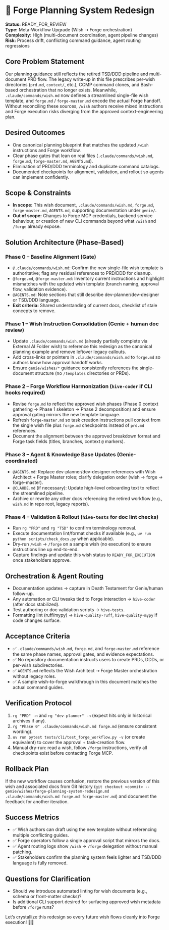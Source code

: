 # 🧞 Forge Planning System Redesign

**Status:** READY_FOR_REVIEW  
**Type:** Meta-Workflow Upgrade (Wish ⇢ Forge orchestration)  
**Complexity:** High (multi-document coordination, agent pipeline changes)  
**Risk:** Process drift, conflicting command guidance, agent routing regressions

## Core Problem Statement
Our planning guidance still reflects the retired TSD/DDD pipeline and multi-document PRD flow. The legacy write-up in this file prescribes per-wish directories (`prd.md`, `context/`, etc.), CCMP command clones, and Bash-based orchestration that no longer exists. Meanwhile, `.claude/commands/wish.md` now defines a streamlined single-file wish template, and `forge.md` / `forge-master.md` encode the actual Forge handoff. Without reconciling these sources, `/wish` authors receive mixed instructions and Forge execution risks diverging from the approved context-engineering plan.

## Desired Outcomes
- One canonical planning blueprint that matches the updated `/wish` instructions and Forge workflow.
- Clear phase gates that lean on real files (`.claude/commands/wish.md`, `forge.md`, `forge-master.md`, `AGENTS.md`).
- Elimination of PRD/DDD terminology and duplicate command catalogs.
- Documented checkpoints for alignment, validation, and rollout so agents can implement confidently.

## Scope & Constraints
- **In scope:** This wish document, `.claude/commands/wish.md`, `forge.md`, `forge-master.md`, `AGENTS.md`, supporting documentation under `genie/`.  
- **Out of scope:** Changes to Forge MCP credentials, backend service behaviour, or creation of new CLI commands beyond what `/wish` and `/forge` already expose.

## Solution Architecture (Phase-Based)

### Phase 0 – Baseline Alignment **(Gate)**
- `@.claude/commands/wish.md`: Confirm the new single-file wish template is authoritative; flag any residual references to PRD/DDD for cleanup.
- `@forge.md`, `@forge-master.md`: Inventory current instructions and highlight mismatches with the updated wish template (branch naming, approval flow, validation evidence).
- `@AGENTS.md`: Note sections that still describe dev-planner/dev-designer or TSD/DDD language.
- **Exit criteria:** Shared understanding of current docs, checklist of stale concepts to remove.

### Phase 1 – Wish Instruction Consolidation (Genie + human doc review)
- Update `.claude/commands/wish.md` (already partially complete via External AI Folder wish) to reference this redesign as the canonical planning example and remove leftover legacy callouts.
- Add cross-links or pointers in `.claude/commands/wish.md` to `forge.md` so authors know how approval handoff works.
- Ensure `genie/wishes/*` guidance consistently references the single-document structure (no `/templates` directories or PRDs).

### Phase 2 – Forge Workflow Harmonization (`hive-coder` if CLI hooks required)
- Revise `forge.md` to reflect the approved wish phases (Phase 0 context gathering → Phase 1 skeleton → Phase 2 decomposition) and ensure approval gating mirrors the new template language.
- Refresh `forge-master.md` so task creation instructions pull context from the single wish file plus `forge.md` checkpoints instead of `prd.md` references.
- Document the alignment between the approved breakdown format and Forge task fields (titles, branches, context `@` markers).

### Phase 3 – Agent & Knowledge Base Updates (Genie-coordinated)
- `@AGENTS.md`: Replace dev-planner/dev-designer references with Wish Architect + Forge Master roles; clarify delegation order (wish → forge → forge-master).
- `@CLAUDE.md` (if necessary): Update high-level onboarding text to reflect the streamlined pipeline.
- Archive or rewrite any other docs referencing the retired workflow (e.g., `wish.md` in repo root, legacy reports).

### Phase 4 – Validation & Rollout (`hive-tests` for doc lint checks)
- Run `rg "PRD"` and `rg "TSD"` to confirm terminology removal.
- Execute documentation lint/format checks if available (e.g., `uv run python scripts/check_docs.py` when applicable).
- Dry-run `/wish` → `/forge` on a sample wish (no execution) to ensure instructions line up end-to-end.
- Capture findings and update this wish status to `READY_FOR_EXECUTION` once stakeholders approve.

## Orchestration & Agent Routing
- Documentation updates → capture in Death Testament for Genie/human follow-up.
- Any automation or CLI tweaks tied to Forge interaction → `hive-coder` (after docs stabilized).
- Test authoring or doc validation scripts → `hive-tests`.
- Formatting lint (ruff/mypy) → `hive-quality-ruff`, `hive-quality-mypy` if code changes surface.

## Acceptance Criteria
- ✅ `.claude/commands/wish.md`, `forge.md`, and `forge-master.md` reference the same phase names, approval gates, and evidence expectations.
- ✅ No repository documentation instructs users to create PRDs, DDDs, or per-wish subdirectories.
- ✅ `AGENTS.md` reflects the Wish Architect ⇢ Forge Master orchestration without legacy roles.
- ✅ A sample wish-to-forge walkthrough in this document matches the actual command guides.

## Verification Protocol
1. `rg "PRD" -n` and `rg "dev-planner" -n` (expect hits only in historical archives if any).  
2. `rg "Phase 0" .claude/commands/wish.md forge.md` (ensure consistent wording).  
3. `uv run pytest tests/cli/test_forge_workflow.py -v` (or create equivalent) to cover the approval + task-creation flow.  
4. Manual dry-run: read a wish, follow `/forge` instructions, verify all checkpoints exist before contacting Forge MCP.

## Rollback Plan
If the new workflow causes confusion, restore the previous version of this wish and associated docs from Git history (`git checkout <commit> -- genie/wishes/forge-planning-system-redesign.md .claude/commands/wish.md forge.md forge-master.md`) and document the feedback for another iteration.

## Success Metrics
- ✅ Wish authors can draft using the new template without referencing multiple conflicting guides.  
- ✅ Forge operators follow a single approval script that mirrors the docs.  
- ✅ Agent routing logs show `/wish` → `/forge` delegation without manual patching.  
- ✅ Stakeholders confirm the planning system feels lighter and TSD/DDD language is fully removed.

## Questions for Clarification
- Should we introduce automated linting for wish documents (e.g., schema or front-matter checks)?
- Is additional CLI support desired for surfacing approved wish metadata before `/forge` runs?

Let’s crystallize this redesign so every future wish flows cleanly into Forge execution! 🧞✨
